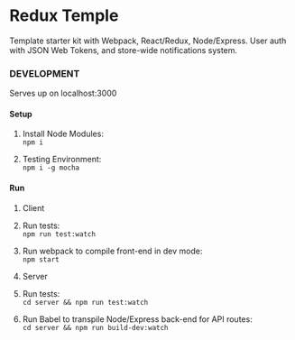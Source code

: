 # Redux Temple
Template starter kit with Webpack, React/Redux, Node/Express.
User auth with JSON Web Tokens, and store-wide notifications system.

### DEVELOPMENT
Serves up on localhost:3000

#### Setup
1. Install Node Modules:  
```npm i```

2. Testing Environment:  
```npm i -g mocha```

#### Run 
1.  Client
  1. Run tests:  
```npm run test:watch```

  2. Run webpack to compile front-end in dev mode:  
```npm start```

2.  Server
  1.  Run tests:  
```cd server && npm run test:watch```

  2.  Run Babel to transpile Node/Express back-end for API routes:  
```cd server && npm run build-dev:watch```
